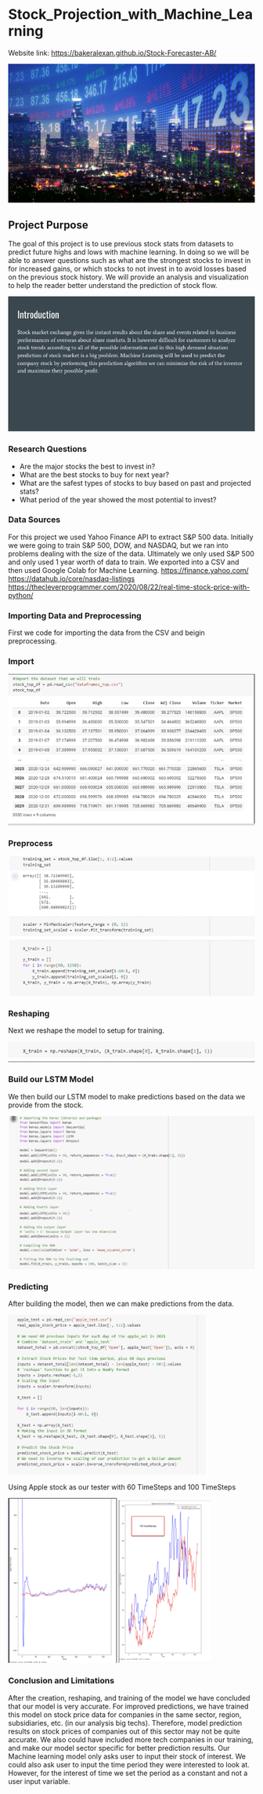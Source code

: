# Stock_Projection_with_Machine_Learning

Website link: https://bakeralexan.github.io/Stock-Forecaster-AB/

<img src="/templates/images/stock_main.jpg" alt="Stock Projection with Machine Learning and LSTM"/>

## Project Purpose

The goal of this project is to use previous stock stats from datasets to predict future highs and lows with machine learning. In doing so we will be able to answer questions such as what are the strongest stocks to invest in for increased gains, or which stocks to not invest in to avoid losses based on the previous stock history. We will provide an analysis and visualization to help the reader better understand the prediction of stock flow.

<img src="/templates/images/stock_project_intro.png" alt="Stock Project Intro"/>

### Research Questions
* Are the major stocks the best to invest in? 
* What are the best stocks to buy for next year? 
* What are the safest types of stocks to buy based on past and projected stats? 
* What period of the year showed the most potential to invest?

### Data Sources
For this project we used Yahoo Finance API to extract S&P 500 data. Initially we were going to train S&P 500, DOW, and NASDAQ, but we ran into problems dealing with the size of the data. Ultimately we only used S&P 500 and only used 1 year worth of data to train. We exported into a CSV and then used Google Colab for Machine Learning.
https://finance.yahoo.com/
https://datahub.io/core/nasdaq-listings
https://thecleverprogrammer.com/2020/08/22/real-time-stock-price-with-python/

### Importing Data and Preprocessing
First we code for importing the data from the CSV and beigin preprocessing.

### Import

<img src="/templates/images/import_csv.png" alt="Import Data"/>

### Preprocess

<img src="/templates/images/preprocessing.png" alt="Preprocessing"/>

### Reshaping
Next we reshape the model to setup for training.

<img src="/templates/images/reshape.png" alt="reshape"/>

### Build our LSTM Model
We then build our LSTM model to make predictions based on the data we provide from the stock.

<img src="/templates/images/build_model.png" alt="build model"/>

### Predicting
After building the model, then we can make predictions from the data.

<img src="/templates/images/predicting.png" alt="predicting"/>

Using Apple stock as our tester with 60 TimeSteps and 100 TimeSteps

<img src="/templates/images/60apple.png" alt="60 TimeSteps"/>

<img src="/templates/images/100apple.png" alt="100 TimeSteps"/>

### Conclusion and Limitations
After the creation, reshaping, and training of the model we have concluded that our model is very accurate. For improved predictions, we have trained this model on stock price data for companies in the same sector, region, subsidiaries, etc. (in our analysis big techs). Therefore, model prediction results on stock prices of companies out of this sector may not be quite accurate. We also could have included more tech companies in our training, and make our model sector specific for better prediction results. Our Machine learning model only asks user to input their stock of interest. We could also ask user to input the time period they were interested to look at. However, for the interest of time we set the period as a constant and not a user input variable.
